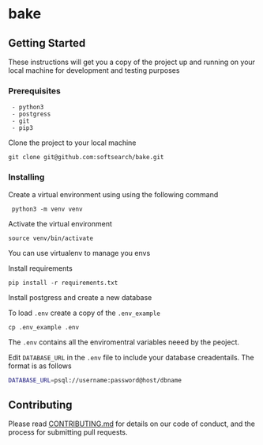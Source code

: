 # bake

## Getting Started

These instructions will get you a copy of the project up and running on your local machine for development and testing purposes

### Prerequisites 

```
 - python3
 - postgress
 - git
 - pip3
```

Clone the project to your local machine

```
git clone git@github.com:softsearch/bake.git
```


### Installing

Create a virtual environment using using the following command

```
 python3 -m venv venv
```

Activate the virtual environment

```
source venv/bin/activate
```

You can use virtualenv to manage you envs

Install requirements

```
pip install -r requirements.txt
```

Install postgress and create a new database 

To load `.env` create a copy of the `.env_example` 

```
cp .env_example .env
```

The `.env` contains all the enviromentral variables neeed by the peoject.

Edit `DATABASE_URL` in the `.env` file to include your database creadentails. The format is as follows

```bash
DATABASE_URL=psql://username:password@host/dbname
```

## Contributing
Please read [CONTRIBUTING.md](https://github.com/softsearch/bake/blob/master/CONTRIBUTING.md) for details on our code of conduct, and the process for submitting pull requests.


